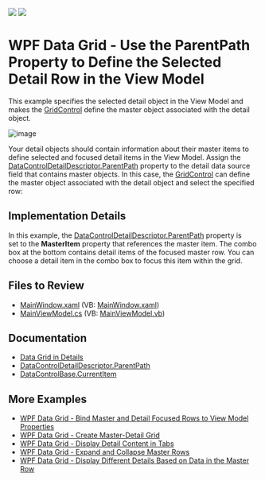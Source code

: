 <!-- default badges list -->
[![](https://img.shields.io/badge/Open_in_DevExpress_Support_Center-FF7200?style=flat-square&logo=DevExpress&logoColor=white)](https://supportcenter.devexpress.com/ticket/details/T291661)
[![](https://img.shields.io/badge/📖_How_to_use_DevExpress_Examples-e9f6fc?style=flat-square)](https://docs.devexpress.com/GeneralInformation/403183)
<!-- default badges end -->

# WPF Data Grid - Use the ParentPath Property to Define the Selected Detail Row in the View Model

This example specifies the selected detail object in the View Model and makes the [GridControl](https://docs.devexpress.com/WPF/DevExpress.Xpf.Grid.GridControl) define the master object associated with the detail object.

![image](https://github.com/DevExpress-Examples/how-to-use-the-parentpath-property-to-enable-the-binding-from-the-viewmodel-to-grid-t291661/assets/65009440/4898c6af-8aa4-4eb8-8724-5b49d3770550)

Your detail objects should contain information about their master items to define selected and focused detail items in the View Model. Assign the [DataControlDetailDescriptor.ParentPath](https://docs.devexpress.com/WPF/DevExpress.Xpf.Grid.DataControlDetailDescriptor.ParentPath) property to the detail data source field that contains master objects. In this case, the [GridControl](https://docs.devexpress.com/WPF/DevExpress.Xpf.Grid.GridControl) can define the master object associated with the detail object and select the specified row:

## Implementation Details

In this example, the [DataControlDetailDescriptor.ParentPath](https://docs.devexpress.com/WPF/DevExpress.Xpf.Grid.DataControlDetailDescriptor.ParentPath) property is set to the **MasterItem** property that references the master item. The combo box at the bottom contains detail items of the focused master row. You can choose a detail item in the combo box to focus this item within the grid.

## Files to Review

* [MainWindow.xaml](./CS/MainWindow.xaml) (VB: [MainWindow.xaml](./VB/MainWindow.xaml))
* [MainViewModel.cs](./CS/MainViewModel.cs) (VB: [MainViewModel.vb](./VB/MainViewModel.vb))

## Documentation

* [Data Grid in Details](https://docs.devexpress.com/WPF/119851/controls-and-libraries/data-grid/master-detail/data-grid-in-details)
* [DataControlDetailDescriptor.ParentPath](https://docs.devexpress.com/WPF/DevExpress.Xpf.Grid.DataControlDetailDescriptor.ParentPath)
* [DataControlBase.CurrentItem](https://docs.devexpress.com/WPF/DevExpress.Xpf.Grid.DataControlBase.CurrentItem)

## More Examples

* [WPF Data Grid - Bind Master and Detail Focused Rows to View Model Properties](https://github.com/DevExpress-Examples/wpf-data-grid-bind-master-and-detail-focused-rows-to-viewmodel-properties)
* [WPF Data Grid - Create Master-Detail Grid](https://github.com/DevExpress-Examples/wpf-data-grid-create-master-detail-grid)
* [WPF Data Grid - Display Detail Content in Tabs](https://github.com/DevExpress-Examples/wpf-data-grid-display-detail-content-in-tabs)
* [WPF Data Grid - Expand and Collapse Master Rows](https://github.com/DevExpress-Examples/wpf-data-grid-expand-and-collapse-master-rows)
* [WPF Data Grid - Display Different Details Based on Data in the Master Row](https://github.com/DevExpress-Examples/wpf-data-grid-display-different-details-based-on-master-row-data)
